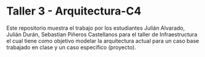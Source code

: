 # Taller 3 - Arquitectura-C4
Este repositorio muestra el trabajo por los estudiantes Julián Alvarado, Julián Durán, Sebastian Piñeros Castellanos para el taller de Infraestructura el cual tiene como objetivo modelar la arquitectura actual para un caso base trabajado en clase y un caso específico (proyecto).
